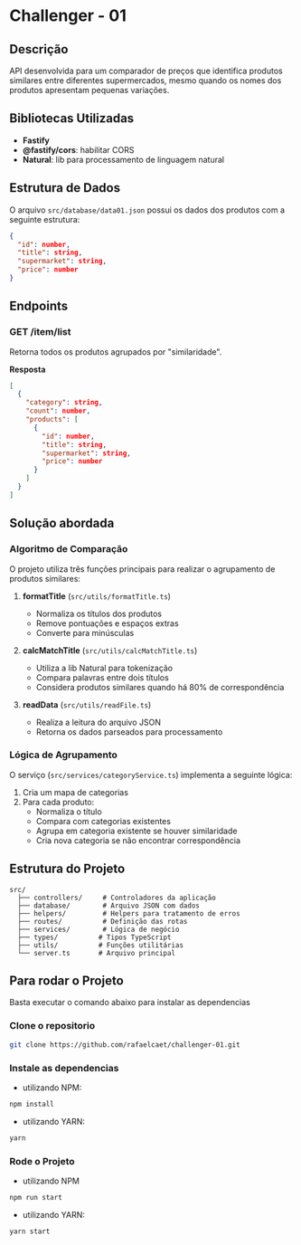 # Challenger - 01

## Descrição

API desenvolvida para um comparador de preços que identifica produtos similares entre diferentes supermercados, mesmo quando os nomes dos produtos apresentam pequenas variações.

## Bibliotecas Utilizadas

- **Fastify**
- **@fastify/cors**: habilitar CORS
- **Natural**: lib para processamento de linguagem natural

## Estrutura de Dados

O arquivo `src/database/data01.json` possui os dados dos produtos com a seguinte estrutura:

```json
{
  "id": number,
  "title": string,
  "supermarket": string,
  "price": number
}
```

## Endpoints

### GET /item/list

Retorna todos os produtos agrupados por "similaridade".

**Resposta**

```json
[
  {
    "category": string,
    "count": number,
    "products": [
      {
        "id": number,
        "title": string,
        "supermarket": string,
        "price": number
      }
    ]
  }
]
```

## Solução abordada

### Algoritmo de Comparação

O projeto utiliza três funções principais para realizar o agrupamento de produtos similares:

1. **formatTitle** (`src/utils/formatTitle.ts`)
   - Normaliza os títulos dos produtos
   - Remove pontuações e espaços extras
   - Converte para minúsculas

2. **calcMatchTitle** (`src/utils/calcMatchTitle.ts`)
   - Utiliza a lib Natural para tokenização
   - Compara palavras entre dois títulos
   - Considera produtos similares quando há 80% de correspondência

3. **readData** (`src/utils/readFile.ts`)
   - Realiza a leitura do arquivo JSON
   - Retorna os dados parseados para processamento

### Lógica de Agrupamento

O serviço (`src/services/categoryService.ts`) implementa a seguinte lógica:

1. Cria um mapa de categorias
2. Para cada produto:
   - Normaliza o título
   - Compara com categorias existentes
   - Agrupa em categoria existente se houver similaridade
   - Cria nova categoria se não encontrar correspondência

## Estrutura do Projeto

```
src/
  ├── controllers/     # Controladores da aplicação
  ├── database/        # Arquivo JSON com dados
  ├── helpers/         # Helpers para tratamento de erros
  ├── routes/          # Definição das rotas
  ├── services/        # Lógica de negócio
  ├── types/          # Tipos TypeScript
  ├── utils/          # Funções utilitárias
  └── server.ts       # Arquivo principal
```

## Para rodar o Projeto

Basta executar o comando abaixo para instalar as dependencias

### Clone o repositorio

```bash
git clone https://github.com/rafaelcaet/challenger-01.git
```

### Instale as dependencias

- utilizando NPM:

```bash
npm install
```

- utilizando YARN:

```bash
yarn
```

### Rode o Projeto

- utilizando NPM

```bash
npm run start
```

- utilizando YARN:

```bash
yarn start
```

